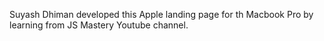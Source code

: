 Suyash Dhiman developed this Apple landing page for th Macbook Pro by learning from JS Mastery Youtube channel.